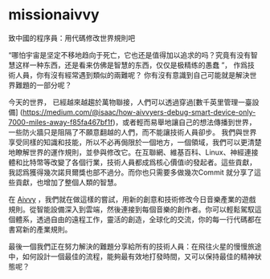 # missionaivvy

致中國的程序員：用代碼修改世界規則吧

 “哪怕宇宙是坚定不移地趋向于死亡，它也还是值得加以追求的吗？究竟有没有智慧这样一种东西，还是看来仿佛是智慧的东西，仅仅是极精练的愚蠢 ”， 作爲技術人員，你有沒有經常遇到類似的兩難呢？  你有沒有意識到自己可能就是解決世界難題的一部分呢？

 今天的世界， 已經越來越趨於萬物聯接，人們可以透過穿過[數千英里管理一臺設備] (https://medium.com/@isaac/how-aivvyers-debug-smart-device-only-7000-miles-away-f85fa467bf1f)，或者輕而易舉地讓自己的想法傳播到世界，一些防火牆只是阻隔了不願意翻越的人們，而不能讓技術人員卻步。 我們與世界享受同樣的知識和技能，所以不必再侷限於一個地方，一個領域，我們可以更清楚地瞭解世界的運作規則，並參與修改它。在互聯網、維基百科、Linux、神經連接體和比特幣等改變了各個行業，技術人員都成爲核心價值i的發起者。這些貢獻，我認爲獲得幾次諾貝爾獎也部不過分。而你也只需要多做幾次Commit 就分享了這些貢獻，也增加了整個人類的智慧。

 在 [Aivvy](http://aivvy.com) ，我們就在做這樣的嘗試，用新的創意和技術修改今日音樂產業的遊戲規則。從智能設備深入到雲端，然後連接到每個音樂的創作者。你可以輕鬆駕馭這個體系，透過自由的遠程工作，靈活的創造，全球化的交流，你的每一行代碼都在書寫新的產業規則。

 最後一個我們正在努力解決的難題分享給所有的技術人員：在飛往火星的慢慢旅途中，如何設計一個最佳的流程，能夠最有效地打發時間，又可以保持最佳的精神狀態呢？
